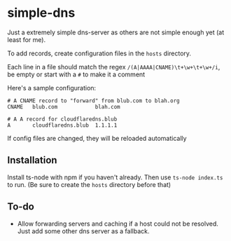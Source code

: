 # simple-dns

Just a extremely simple dns-server as others are not simple enough yet (at least for me).

To add records, create configuration files in the `hosts` directory.

Each line in a file should match the regex `/(A|AAAA|CNAME)\t+\w+\t+\w+/i`, be empty or start with a `#` to make it a comment

Here's a sample configuration:
```
# A CNAME record to "forward" from blub.com to blah.org
CNAME   blub.com            blah.com

# A A record for cloudflaredns.blub
A       cloudflaredns.blub  1.1.1.1
```

If config files are changed, they will be reloaded automatically

## Installation

Install ts-node with npm if you haven't already.
Then use `ts-node index.ts` to run. (Be sure to create the `hosts` directory before that)

## To-do

- Allow forwarding servers and caching if a host could not be resolved. Just add some other dns server as a fallback.
